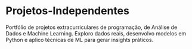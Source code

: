 # Projetos-Independentes
Portfólio de projetos extracurriculares de programação, de Análise de Dados e Machine Learning. 
Exploro dados reais, desenvolvo modelos em Python e aplico técnicas de ML para gerar insights práticos.
